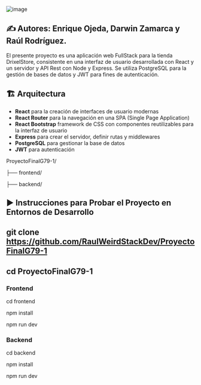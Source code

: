 ![image](https://github.com/user-attachments/assets/26b5440a-982e-4be1-a629-8441353e7de8)



## ✍️ Autores: Enrique Ojeda, Darwin Zamarca y Raúl Rodríguez.

El presente proyecto es una aplicación web FullStack para la tienda DrixelStore, consistente en una interfaz de usuario desarrollada con React y un servidor y API Rest con Node y Express. Se utiliza PostgreSQL para la gestión de bases de datos y JWT para fines de autenticación. 

## 🏗️ Arquitectura

- **React** para la creación de interfaces de usuario modernas
- **React Router** para la navegación en una SPA (Single Page Application)
- **React Bootstrap** framework de CSS con componentes reutilizables para la interfaz de usuario
- **Express** para crear el servidor, definir rutas y middlewares
- **PostgreSQL** para gestionar la base de datos
- **JWT** para autenticación

ProyectoFinalG79-1/

├── frontend/

├── backend/


## ▶️ Instrucciones para Probar el Proyecto en Entornos de Desarrollo

## git clone https://github.com/RaulWeirdStackDev/ProyectoFinalG79-1
## cd ProyectoFinalG79-1

### Frontend
cd frontend

npm install

npm run dev

### Backend
cd backend

npm install

npm run dev 
